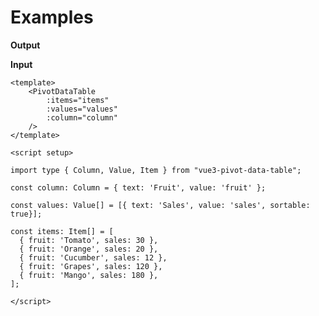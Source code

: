 <script setup lang="ts">
import PivotDataTable from '@/src/components/PivotDataTable.vue'
import { Value, Item, Column } from '@/types/main.d.ts';

const column: Column = { text: 'Fruit', value: 'fruit' };

const values: Value[] = [{ text: 'Sales', value: 'sales', sortable: true}];

const items: Item[] = [
  { fruit: 'Tomato', sales: 30 },
  { fruit: 'Orange', sales: 20 },
  { fruit: 'Cucumber', sales: 12 },
  { fruit: 'Grapes', sales: 120 },
  { fruit: 'Mango', sales: 180 },
];
</script>


# Examples

**Output**

<PivotDataTable :items="items" :values="values" :column="column" />


**Input**


```vue
<template>
    <PivotDataTable 
        :items="items" 
        :values="values" 
        :column="column" 
    />
</template>

<script setup>

import type { Column, Value, Item } from "vue3-pivot-data-table";

const column: Column = { text: 'Fruit', value: 'fruit' };

const values: Value[] = [{ text: 'Sales', value: 'sales', sortable: true}];

const items: Item[] = [
  { fruit: 'Tomato', sales: 30 },
  { fruit: 'Orange', sales: 20 },
  { fruit: 'Cucumber', sales: 12 },
  { fruit: 'Grapes', sales: 120 },
  { fruit: 'Mango', sales: 180 },
];

</script>
```